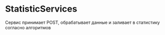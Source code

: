 # StatisticServices
Сервис принимает POST, обрабатывает данные и заливает в статистику согласно алгоритмов
